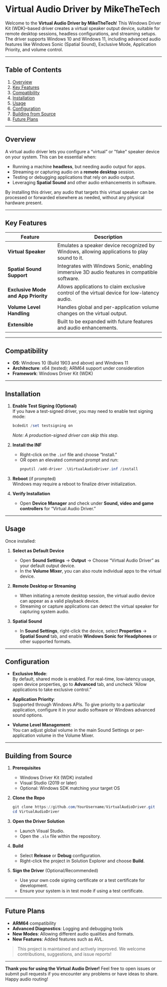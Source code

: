 # Virtual Audio Driver by MikeTheTech

Welcome to the **Virtual Audio Driver by MikeTheTech**! This Windows Driver Kit (WDK)–based driver creates a virtual speaker output device, suitable for remote desktop sessions, headless configurations, and streaming setups. The driver supports Windows 10 and Windows 11, including advanced audio features like Windows Sonic (Spatial Sound), Exclusive Mode, Application Priority, and volume control.

---

## Table of Contents

1. [Overview](#overview)
2. [Key Features](#key-features)
3. [Compatibility](#compatibility)
4. [Installation](#installation)
5. [Usage](#usage)
6. [Configuration](#configuration)
7. [Building from Source](#building-from-source)
8. [Future Plans](#future-plans)

---

## Overview

A virtual audio driver lets you configure a “virtual” or "fake" speaker device on your system. This can be essential when:

- Running a machine **headless**, but needing audio output for apps.
- Streaming or capturing audio on a **remote desktop** session.
- Testing or debugging applications that rely on audio output.
- Leveraging **Spatial Sound** and other audio enhancements in software.

By installing this driver, any audio that targets this virtual speaker can be processed or forwarded elsewhere as needed, without any physical hardware present.

---

## Key Features

| Feature                              | Description                                                                                  |
|--------------------------------------|----------------------------------------------------------------------------------------------|
| **Virtual Speaker**                  | Emulates a speaker device recognized by Windows, allowing applications to play sound to it. |
| **Spatial Sound Support**            | Integrates with Windows Sonic, enabling immersive 3D audio features in compatible software.  |
| **Exclusive Mode and App Priority**  | Allows applications to claim exclusive control of the virtual device for low-latency audio. |
| **Volume Level Handling**            | Handles global and per-application volume changes on the virtual output.                    |
| **Extensible**                       | Built to be expanded with future features and audio enhancements.                           |

---

## Compatibility

- **OS**: Windows 10 (Build 1903 and above) and Windows 11  
- **Architecture**: x64 (tested); ARM64 support under consideration  
- **Framework**: Windows Driver Kit (WDK)

---

## Installation

1. **Enable Test Signing (Optional)**  
   If you have a test-signed driver, you may need to enable test signing mode:
   ```powershell
   bcdedit /set testsigning on
   ```
   *Note: A production-signed driver can skip this step.*

2. **Install the INF**  
   - Right-click on the `.inf` file and choose “Install.”
   - OR open an elevated command prompt and run:
     ```powershell
     pnputil /add-driver .\VirtualAudioDriver.inf /install
     ```

3. **Reboot** (if prompted)  
   Windows may require a reboot to finalize driver initialization.

4. **Verify Installation**  
   - Open **Device Manager** and check under **Sound, video and game controllers** for “Virtual Audio Driver.”

---

## Usage

Once installed:

1. **Select as Default Device**  
   - Open **Sound Settings** → **Output** → Choose “Virtual Audio Driver” as your default output device.  
   - In the **Volume Mixer**, you can also route individual apps to the virtual device.

2. **Remote Desktop or Streaming**  
   - When initiating a remote desktop session, the virtual audio device can appear as a valid playback device.  
   - Streaming or capture applications can detect the virtual speaker for capturing system audio.

3. **Spatial Sound**  
   - In **Sound Settings**, right-click the device, select **Properties** → **Spatial Sound** tab, and enable **Windows Sonic for Headphones** or other supported formats.

---

## Configuration

- **Exclusive Mode**:  
  By default, shared mode is enabled. For real-time, low-latency usage, open device properties, go to **Advanced** tab, and uncheck “Allow applications to take exclusive control.”

- **Application Priority**:  
  Supported through Windows APIs. To give priority to a particular application, configure it in your audio software or Windows advanced sound options.

- **Volume Level Management**:  
  You can adjust global volume in the main Sound Settings or per-application volume in the Volume Mixer.

---

## Building from Source

1. **Prerequisites**  
   - Windows Driver Kit (WDK) installed
   - Visual Studio (2019 or later)
   - Optional: Windows SDK matching your target OS

2. **Clone the Repo**  
   ```powershell
   git clone https://github.com/YourUsername/VirtualAudioDriver.git
   cd VirtualAudioDriver
   ```

3. **Open the Driver Solution**  
   - Launch Visual Studio.
   - Open the `.sln` file within the repository.

4. **Build**  
   - Select **Release** or **Debug** configuration.
   - Right-click the project in Solution Explorer and choose **Build**.

5. **Sign the Driver** (Optional/Recommended)  
   - Use your own code signing certificate or a test certificate for development.  
   - Ensure your system is in test mode if using a test certificate.

---

## Future Plans

- **ARM64** compatibility  
- **Advanced Diagnostics**: Logging and debugging tools  
- **New Modes**: Allowing different audio qualities and formats.
- **New Features**: Added features such as AVL.

> This project is maintained and actively improved. We welcome contributions, suggestions, and issue reports!

---

**Thank you for using the Virtual Audio Driver!** Feel free to open issues or submit pull requests if you encounter any problems or have ideas to share. Happy audio routing!
